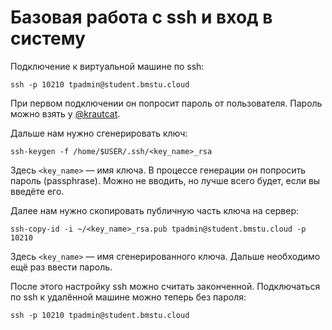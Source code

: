 # Базовая работа с ssh и вход в систему

Подключение к виртуальной машине по ssh:
```
ssh -p 10210 tpadmin@student.bmstu.cloud
```
При первом подключении он попросит пароль от пользователя. Пароль можно взять у [@krautcat](https://github.com/krautcat).

Дальше нам нужно сгенерировать ключ:
```
ssh-keygen -f /home/$USER/.ssh/<key_name>_rsa
```
Здесь `<key_name>` — имя ключа. В процессе генерации он попросить пароль (passphrase). Можно не вводить, но лучше всего будет, если вы введёте его.

Далее нам нужно скопировать публичную часть ключа на сервер:
```
ssh-copy-id -i ~/<key_name>_rsa.pub tpadmin@student.bmstu.cloud -p 10210
```
Здесь `<key_name>` — имя сгенерированного ключа. Дальше необходимо ещё раз ввести пароль.

После этого настройку ssh можно считать законченной. Подключаться по ssh к удалённой машине можно теперь без пароля:
```
ssh -p 10210 tpadmin@student.bmstu.cloud
```
